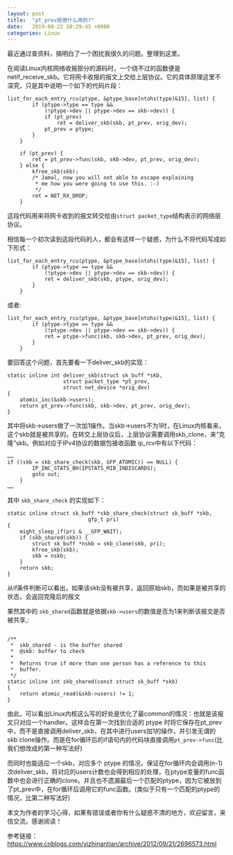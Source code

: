 ```yaml
---
layout: post
title:  "pt_prev是做什么用的?"
date:   2019-08-22 20:29:45 +0800
categories: Linux
---
```


最近通过查资料，搞明白了一个困扰我很久的问题。整理到这里。

在阅读Linux内核网络收报部分的源码时，一个绕不过的函数便是netif_receive_skb。它将网卡收报的报文上交给上层协议。它的具体原理这里不深究，只是其中说明一个如下的代码片段：
```
list_for_each_entry_rcu(ptype, &ptype_base[ntohs(type)&15], list) {
		if (ptype->type == type &&
		    (!ptype->dev || ptype->dev == skb->dev)) {
			if (pt_prev)
				ret = deliver_skb(skb, pt_prev, orig_dev);
			pt_prev = ptype;
		}
	}

	if (pt_prev) {
		ret = pt_prev->func(skb, skb->dev, pt_prev, orig_dev);
	} else {
		kfree_skb(skb);
		/* Jamal, now you will not able to escape explaining
		 * me how you were going to use this. :-)
		 */
		ret = NET_RX_DROP;
	}
```
这段代码用来将网卡收到的报文转交给由`struct packet_type`结构表示的网络层协议。

相信每一个初次读到这段代码的人，都会有这样一个疑惑，为什么不将代码写成如下形式：
```
list_for_each_entry_rcu(ptype, &ptype_base[ntohs(type)&15], list) {
		if (ptype->type == type &&
		    (!ptype->dev || ptype->dev == skb->dev)) {
			ret = deliver_skb(skb, ptype, orig_dev);
		}
	}
```
或者:
```
list_for_each_entry_rcu(ptype, &ptype_base[ntohs(type)&15], list) {
		if (ptype->type == type &&
		    (!ptype->dev || ptype->dev == skb->dev)) {
			ret = ptype->func(skb, skb->dev, pt_prev, orig_dev);
		}
	}
```

要回答这个问题，首先要看一下deliver_skb的实现：
```
static inline int deliver_skb(struct sk_buff *skb,
			      struct packet_type *pt_prev,
			      struct net_device *orig_dev)
{
	atomic_inc(&skb->users);
	return pt_prev->func(skb, skb->dev, pt_prev, orig_dev);
}
```

其中将skb->users做了一次加1操作。当skb->users不为1时，在Linux内核看来，这个skb就是被共享的。在转交上层协议后，上层协议需要调用skb_clone，来“克隆”skb。例如对应于IPv4协议的数据包接收函数 ip_rcv中有以下代码：
```
……
if ((skb = skb_share_check(skb, GFP_ATOMIC)) == NULL) {
		IP_INC_STATS_BH(IPSTATS_MIB_INDISCARDS);
		goto out;
	}
……
```

其中 `skb_share_check` 的实现如下：
```
static inline struct sk_buff *skb_share_check(struct sk_buff *skb,
					      gfp_t pri)
{
	might_sleep_if(pri & __GFP_WAIT);
	if (skb_shared(skb)) {
		struct sk_buff *nskb = skb_clone(skb, pri);
		kfree_skb(skb);
		skb = nskb;
	}
	return skb;
}
```

从if条件判断可以看出，如果该skb没有被共享，返回原始skb，而如果是被共享的状态，会返回克隆后的报文

果然其中的 `skb_shared`函数就是依据`skb->users`的数值是否为1来判断该报文是否被共享,:
```

/**
 *	skb_shared - is the buffer shared
 *	@skb: buffer to check
 *
 *	Returns true if more than one person has a reference to this
 *	buffer.
 */
static inline int skb_shared(const struct sk_buff *skb)
{
	return atomic_read(&skb->users) != 1;
}

```

由此，可以看出Linux内核这么写的好处是优化了最common的情况：也就是该报文只对应一个handler。这样会在第一次找到合适的 ptype 时将它保存在pt_prev中，而不是直接调用deliver_skb，在其中进行users加1的操作，并引发无谓的skb clone操作。而是在for循环后的if语句内的代码块直接调用`pt_prev->func`(比我们想改成的第一种写法好)

而同时也能适应一个skb，对应多个 ptype 的情况，保证在for循环内会调用(n-1)次deliver_skb，将对应的users计数也会得到相应的处理，在ptype变量的func函数中也会进行正确的clone。并且也不遗漏最后一个匹配的ptype，因为它被放到了pt_prev中，在for循环后调用它的func函数。(类似于只有一个匹配的ptype的情况，比第二种写法好)

本文为作者的学习心得，如果有错误或者你有什么疑惑不清的地方，欢迎留言，来信交流。感谢阅读！


参考链接：https://www.cnblogs.com/yizhinantian/archive/2012/09/21/2696573.html